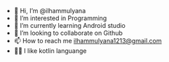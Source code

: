 - 👋 Hi, I’m @ilhammulyana
- 👀 I’m interested in Programming
- 🌱 I’m currently learning Android studio 
- 💞️ I’m looking to collaborate on Github
- 📫 How to reach me ilhammulyana1213@gmail.com
- 👩‍💻 I like kotlin languange

<!---
ilhammulyana/ilhammulyana is a ✨ special ✨ repository because its `README.md` (this file) appears on your GitHub profile.
You can click the Preview link to take a look at your changes.
--->

